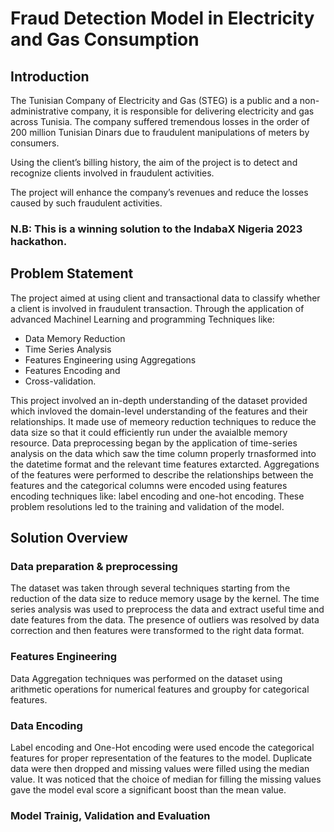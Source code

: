 # Fraud Detection Model in Electricity and Gas Consumption
## Introduction
The Tunisian Company of Electricity and Gas (STEG) is a public and a non-administrative company, it is responsible for delivering electricity and gas across Tunisia. The company suffered tremendous losses in the order of 200 million Tunisian Dinars due to fraudulent manipulations of meters by consumers.

Using the client’s billing history, the aim of the project is to detect and recognize clients involved in fraudulent activities.

The project will enhance the company’s revenues and reduce the losses caused by such fraudulent activities.
### N.B: This is a winning solution to the IndabaX Nigeria 2023 hackathon.

## Problem Statement
The project aimed at using client and transactional data to classify whether a client is involved in fraudulent transaction. Through the application of advanced Machinel Learning and programming Techniques like: 
+ Data Memory Reduction
+ Time Series Analysis
+ Features Engineering using Aggregations
+ Features Encoding and
+ Cross-validation.

This project involved an in-depth understanding of the dataset provided which invloved the domain-level understanding of the features and their relationships. It made use of memeory reduction techniques to reduce the data size so that it could efficiently run under the avaialble memory resource. Data preprocessing  began by the application of time-series analysis on the data which saw the time column properly trnasformed into the datetime format and the relevant time features extarcted. Aggregations of the features were performed to describe the relationships between the features and the categorical columns were encoded using features encoding techniques like: label encoding and one-hot encoding. These problem resolutions led to the training and validation of the model.

## Solution Overview
### Data preparation & preprocessing
The dataset was taken through several techniques starting from the reduction of the data size to reduce memory usage by the kernel. The time series analysis was used to preprocess the data and extract useful time and date features from the data. The presence of outliers was resolved by data correction and then features were transformed to the right data format.

### Features Engineering
Data Aggregation techniques was performed on the dataset using arithmetic operations for numerical features  and groupby for categorical features. 

### Data Encoding
Label encoding and One-Hot encoding were used encode the categorical features for proper representation of the features to the model. Duplicate data were then dropped and missing values were filled using the median value. It was noticed that the choice of median for filling the missing values gave the model eval score a significant boost than the mean value.

### Model Trainig, Validation and Evaluation
